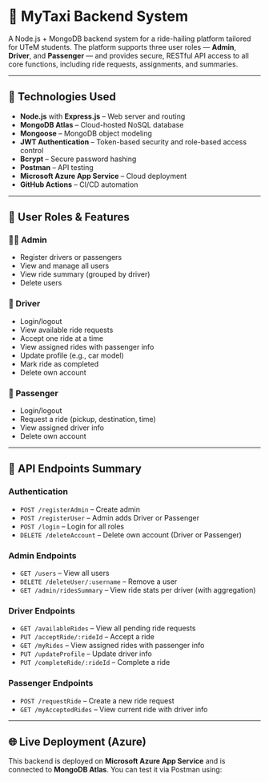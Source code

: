 # 🚕 MyTaxi Backend System

A Node.js + MongoDB backend system for a ride-hailing platform tailored for UTeM students. The platform supports three user roles — **Admin**, **Driver**, and **Passenger** — and provides secure, RESTful API access to all core functions, including ride requests, assignments, and summaries.

---

## 🔧 Technologies Used

- **Node.js** with **Express.js** – Web server and routing
- **MongoDB Atlas** – Cloud-hosted NoSQL database
- **Mongoose** – MongoDB object modeling
- **JWT Authentication** – Token-based security and role-based access control
- **Bcrypt** – Secure password hashing
- **Postman** – API testing
- **Microsoft Azure App Service** – Cloud deployment
- **GitHub Actions** – CI/CD automation

---

## 👥 User Roles & Features

### 🧑‍💼 Admin
- Register drivers or passengers
- View and manage all users
- View ride summary (grouped by driver)
- Delete users

### 🚗 Driver
- Login/logout
- View available ride requests
- Accept one ride at a time
- View assigned rides with passenger info
- Update profile (e.g., car model)
- Mark ride as completed
- Delete own account

### 🧍 Passenger
- Login/logout
- Request a ride (pickup, destination, time)
- View assigned driver info
- Delete own account

---

## 🔐 API Endpoints Summary

### Authentication
- `POST /registerAdmin` – Create admin
- `POST /registerUser` – Admin adds Driver or Passenger
- `POST /login` – Login for all roles
- `DELETE /deleteAccount` – Delete own account (Driver or Passenger)

### Admin Endpoints
- `GET /users` – View all users
- `DELETE /deleteUser/:username` – Remove a user
- `GET /admin/ridesSummary` – View ride stats per driver (with aggregation)

### Driver Endpoints
- `GET /availableRides` – View all pending ride requests
- `PUT /acceptRide/:rideId` – Accept a ride
- `GET /myRides` – View assigned rides with passenger info
- `PUT /updateProfile` – Update driver info
- `PUT /completeRide/:rideId` – Complete a ride

### Passenger Endpoints
- `POST /requestRide` – Create a new ride request
- `GET /myAcceptedRides` – View current ride with driver info

---

## 🌐 Live Deployment (Azure)

This backend is deployed on **Microsoft Azure App Service** and is connected to **MongoDB Atlas**. You can test it via Postman using:

